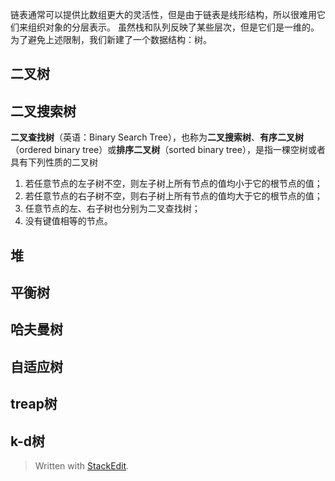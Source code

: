 链表通常可以提供比数组更大的灵活性，但是由于链表是线形结构，所以很难用它们来组织对象的分层表示。
虽然栈和队列反映了某些层次，但是它们是一维的。
为了避免上述限制，我们新建了一个数据结构：树。

## 二叉树
## 二叉搜索树
**二叉查找树**（英语：Binary Search Tree），也称为**二叉搜索树**、**有序二叉树**（ordered binary tree）或**排序二叉树**（sorted binary tree），是指一棵空树或者具有下列性质的二叉树
 1. 若任意节点的左子树不空，则左子树上所有节点的值均小于它的根节点的值；
 2.  若任意节点的右子树不空，则右子树上所有节点的值均大于它的根节点的值；
 3.  任意节点的左、右子树也分别为二叉查找树；
 4.  没有键值相等的节点。
## 堆
## 平衡树
## 哈夫曼树
## 自适应树
## treap树
## k-d树

> Written with [StackEdit](https://stackedit.io/).
<!--stackedit_data:
eyJoaXN0b3J5IjpbLTIxMDEwMzg3MzAsMjAzNjM5NjY0MV19
-->
